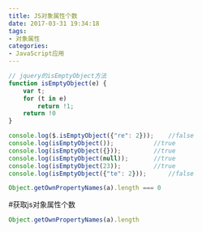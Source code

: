 ```yaml
---
title: JS对象属性个数
date: 2017-03-31 19:34:18
tags: 
- 对象属性
categories: 
- JavaScript应用
---
```


```javascript
// jquery的isEmptyObject方法
function isEmptyObject(e) {  
    var t;  
    for (t in e)  
        return !1;  
    return !0  
}
```

<!-- more -->

```javascript
console.log($.isEmptyObject({"re": 2}));    //false  
console.log(isEmptyObject());           //true  
console.log(isEmptyObject({}));         //true  
console.log(isEmptyObject(null));       //true  
console.log(isEmptyObject(23));         //true  
console.log(isEmptyObject({"te": 2}));      //false  
```

```javascript
Object.getOwnPropertyNames(a).length === 0
```

#获取js对象属性个数

```javascript
Object.getOwnPropertyNames(a).length
```